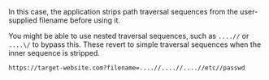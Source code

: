 In this case, the application strips path traversal sequences from the user-supplied filename before using it.

You might be able to use nested traversal sequences, such as `....//` or `....\/` to bypass this. These revert to simple traversal sequences when the inner sequence is stripped.
```txt
https://target-website.com?filename=....//....//....//etc//passwd
```